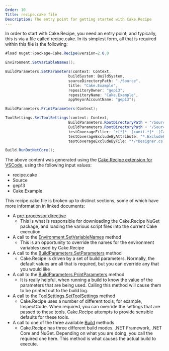 ```yaml
---
Order: 10
Title: recipe.cake file
Description: The entry point for getting started with Cake.Recipe
---
```


In order to start with Cake.Recipe, you need an entry point, and typically, this is via a file called recipe.cake.  In its simplest form, all that is required within this file is the following:

```csharp
#load nuget:?package=Cake.Recipe&version=2.0.0

Environment.SetVariableNames();

BuildParameters.SetParameters(context: Context,
                            buildSystem: BuildSystem,
                            sourceDirectoryPath: "./Source",
                            title: "Cake.Example",
                            repositoryOwner: "gep13",
                            repositoryName: "Cake.Example",
                            appVeyorAccountName: "gep13");

BuildParameters.PrintParameters(Context);

ToolSettings.SetToolSettings(context: Context,
                            BuildParameters.RootDirectoryPath + "/Source/Cake.Example.Tests/*.cs",
                            BuildParameters.RootDirectoryPath + "/Source/Cake.Example/**/*.AssemblyInfo.cs" },
                            testCoverageFilter: "+[*]* -[xunit.*]* -[Cake.Core]* -[Cake.Testing]* -[*.Tests]* ",
                            testCoverageExcludeByAttribute: "*.ExcludeFromCodeCoverage*",
                            testCoverageExcludeByFile: "*/*Designer.cs;*/*.g.cs;*/*.g.i.cs");

Build.RunDotNetCore();
```

The above content was generated using the [Cake.Recipe extension for VSCode](../vscode-extension), using the following input values:

* recipe.cake
* Source
* gep13
* Cake.Example

This recipe.cake file is broken up to distinct sections, some of which have more information in linked documents:

* A [pre-processor directive](./preprocessor-directive)
  * This is what is responsible for downloading the Cake.Recipe NuGet package, and loading the various script files into the current Cake execution
* A call to the [Environment.SetVariableNames](./set-variable-names) method
  * This is an opportunity to override the names for the environment variables used by Cake.Recipe
* A call to the [BuildParameters.SetParameters](./set-parameters) method
  * Cake.Recipe is driven by a set of build parameters.  Normally, the default values are all that is required, but you can override any that you would like
* A call to the [BuildParameters.PrintParameters](./print-parameters) method
  * It is really helpful, when running a build to know the value of the parameters that are being used.  Calling this method will cause them to be printed out to the build log.
* A call to the [ToolSettings.SetToolSettings](./set-tool-settings) method
  * Cake.Recipe uses a number of different tools, for example, InspectCode.  When required, you can override the settings that are passed to these tools.  Cake.Recipe attempts to provide sensible defaults for these tools.
* A call to one of the three available [Build](./build) methods
  * Cake.Recipe has three different build modes.  .NET Framework, .NET Core and NuGet.  Depending on what you are doing, you call the required one here.  This method is what causes the actual build to execute.

